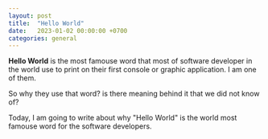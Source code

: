 ```yaml
---
layout: post
title:  "Hello World"
date:   2023-01-02 00:00:00 +0700
categories: general
---
```

**Hello World** is the most famouse word that most of software developer in the world use to print on their first console or graphic application. I am one of them.

So why they use that word? is there meaning behind it that we did not know of?

Today, I am going to write about why "Hello World" is the world most famouse word for the software developers.